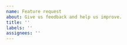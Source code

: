 ```yaml
---
name: Feature request
about: Give us feedback and help us improve.
title: ''
labels: ''
assignees: ''
---
```

